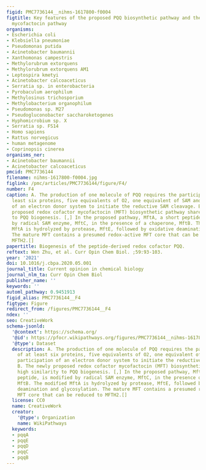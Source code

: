 ```yaml
---
figid: PMC7736144__nihms-1617800-f0004
figtitle: Key features of the proposed PQQ biosynthetic pathway and the newly proposed
  mycofactocin pathway
organisms:
- Escherichia coli
- Klebsiella pneumoniae
- Pseudomonas putida
- Acinetobacter baumannii
- Xanthomonas campestris
- Methylorubrum extorquens
- Methylorubrum extorquens AM1
- Leptospira kmetyi
- Acinetobacter calcoaceticus
- Serratia sp. in enterobacteria
- Pyrobaculum aerophilum
- Methylosinus trichosporium
- Methylobacterium organophilum
- Pseudomonas sp. M27
- Pseudogluconobacter saccharoketogenes
- Hyphomicrobium sp. X
- Serratia sp. FS14
- Homo sapiens
- Rattus norvegicus
- human metagenome
- Coprinopsis cinerea
organisms_ner:
- Acinetobacter baumannii
- Acinetobacter calcoaceticus
pmcid: PMC7736144
filename: nihms-1617800-f0004.jpg
figlink: /pmc/articles/PMC7736144/figure/F4/
number: F4
caption: A. The production of one molecule of PQQ requires the participation of at
  least six proteins, five equivalents of O2, one equivalent of SAM and the participation
  of an electron donor system to initiate the reductive SAM cleavage. B. The newly
  proposed redox cofactor mycofactocin (MFT) biosynthetic pathway shares high similarity
  to PQQ biogenesis. [,] In the proposed pathway, MftA, a short peptide, is modified
  by radical SAM enzyme, MftC, in the presence of a chaperone, MftB. The modified
  MftA is hydrolyzed by protease, MftE, followed by oxidative deamination and glycosylation.
  The mature MFT contains a presumed redox-active MFT core that can be reduced to
  MFTH2.[]
papertitle: Biogenesis of the peptide-derived redox cofactor PQQ.
reftext: Wen Zhu, et al. Curr Opin Chem Biol. ;59:93-103.
year: '2021'
doi: 10.1016/j.cbpa.2020.05.001
journal_title: Current opinion in chemical biology
journal_nlm_ta: Curr Opin Chem Biol
publisher_name: ''
keywords: ''
automl_pathway: 0.9451913
figid_alias: PMC7736144__F4
figtype: Figure
redirect_from: /figures/PMC7736144__F4
ndex: ''
seo: CreativeWork
schema-jsonld:
  '@context': https://schema.org/
  '@id': https://pfocr.wikipathways.org/figures/PMC7736144__nihms-1617800-f0004.html
  '@type': Dataset
  description: A. The production of one molecule of PQQ requires the participation
    of at least six proteins, five equivalents of O2, one equivalent of SAM and the
    participation of an electron donor system to initiate the reductive SAM cleavage.
    B. The newly proposed redox cofactor mycofactocin (MFT) biosynthetic pathway shares
    high similarity to PQQ biogenesis. [,] In the proposed pathway, MftA, a short
    peptide, is modified by radical SAM enzyme, MftC, in the presence of a chaperone,
    MftB. The modified MftA is hydrolyzed by protease, MftE, followed by oxidative
    deamination and glycosylation. The mature MFT contains a presumed redox-active
    MFT core that can be reduced to MFTH2.[]
  license: CC0
  name: CreativeWork
  creator:
    '@type': Organization
    name: WikiPathways
  keywords:
  - pqqA
  - pqqE
  - pqqD
  - pqqC
  - pqqB
---
```

